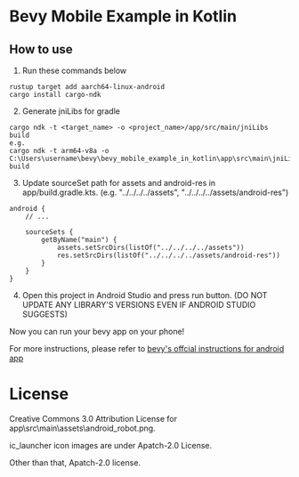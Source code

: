 # Bevy Mobile Example in Kotlin

## How to use

1. Run these commands below
```
rustup target add aarch64-linux-android
cargo install cargo-ndk
```

2. Generate jniLibs for gradle
```
cargo ndk -t <target_name> -o <project_name>/app/src/main/jniLibs build
e.g.
cargo ndk -t arm64-v8a -o C:\Users\username\bevy\bevy_mobile_example_in_kotlin\app\src\main\jniLibs build
```
3. Update sourceSet path for assets and android-res in app/build.gradle.kts. (e.g. "../../../../assets", "../../../../assets/android-res")
```
android {
    // ...

    sourceSets {
        getByName("main") {
            assets.setSrcDirs(listOf("../../../../assets"))
            res.setSrcDirs(listOf("../../../../assets/android-res"))
        }
    }
}
```

4. Open this project in Android Studio and press run button. (DO NOT UPDATE ANY LIBRARY'S VERSIONS EVEN IF ANDROID STUDIO SUGGESTS)

Now you can run your bevy app on your phone!

For more instructions, please refer to [bevy's offcial instructions for android app](https://github.com/bevyengine/bevy/blob/latest/examples/README.md#setup)

# License
Creative Commons 3.0 Attribution License for app\src\main\assets\android_robot.png.

ic_launcher icon images are under Apatch-2.0 License.

Other than that, Apatch-2.0 license.

